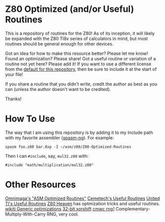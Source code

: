 # Z80 Optimized (and/or Useful) Routines

This is a repository of routines for the Z80!
As of its inception, it will likely be expanded with the Z80 TI8x series of calculators in mind, but most routines should be general enough for other devices.

Got an idea for how to make this resource better? Please let me know!
Found an optimization? Please share!
Got a useful routine or variation of a routine not yet here? Please add it!
If you want to use a different license from the [default for this repository](LICENSE.md),
then be sure to include it at the start of your file!

If you share a routine that you didn't write, credit the author as best as you can (unless the author doesn't want to be credited).

Thanks!

# How To Use
The way that I am using this repository is by adding it to my Include path with my favorite assembler ([spasm-ng](https://github.com/alberthdev/spasm-ng)). For example:

```
spasm foo.z80 bar.8xp -I ~/asm/z80/Z80-Optimized-Routines
```
Then I can `#include`, say, `mul32.z80` with:
```
#include "math/multiplication/mul32.z80"
```

# Other Resources
[Omnimaga's "ASM Optimized Routines"](https://www.omnimaga.org/asm-language/asm-optimized-routines/)
[Cemetech's Useful Routines](https://www.cemetech.net/forum/viewtopic.php?t=1449)
[United TI's Useful Routines](https://www.cemetech.net/projects/uti/viewtopic.php?t=1279)
[Z80 Heaven](http://z80-heaven.wikidot.com/) has optmization tricks and useful routines.
[wikiti Generic optimizations](https://wikiti.brandonw.net/index.php?title=Z80_Optimization)
[32-bit xorshift](https://gist.github.com/raxoft/c074743ea3f926db0037)
[cmwc rng](https://gist.github.com/raxoft/2275716fea577b48f7f)] Complementary-Multiply-With-Carry RNG, very cool.
